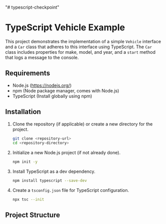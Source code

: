 "# typescript-checkpoint" 
# TypeScript Vehicle Example

This project demonstrates the implementation of a simple `Vehicle` interface and a `Car` class that adheres to this interface using TypeScript. The `Car` class includes properties for make, model, and year, and a `start` method that logs a message to the console.

## Requirements

- Node.js (https://nodejs.org/)
- npm (Node package manager, comes with Node.js)
- TypeScript (Install globally using npm)

## Installation

1. Clone the repository (if applicable) or create a new directory for the project.

    ```bash
    git clone <repository-url>
    cd <repository-directory>
    ```

2. Initialize a new Node.js project (if not already done).

    ```bash
    npm init -y
    ```

3. Install TypeScript as a dev dependency.

    ```bash
    npm install typescript --save-dev
    ```

4. Create a `tsconfig.json` file for TypeScript configuration.

    ```bash
    npx tsc --init
    ```

## Project Structure

